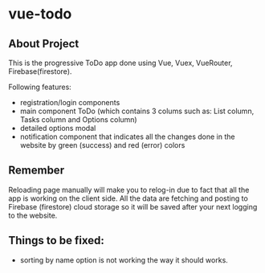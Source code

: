 # vue-todo

## About Project 

This is the progressive ToDo app done using Vue, Vuex, VueRouter, Firebase(firestore).

Following features: 
- registration/login components
- main component ToDo (which contains 3 colums such as: List column, Tasks column and Options column) 
- detailed options modal
- notification component that indicates all the changes done in the website by green (success) and red (error) colors 

## Remember 

Reloading page manually will make you to relog-in due to fact that all the app is working on the client side.
All the data are fetching and posting to Firebase (firestore) cloud storage so it will be saved after your next logging to the website.


## Things to be fixed:

- sorting by name option is not working the way it should works.
